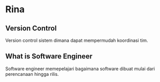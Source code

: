 # Rina
## Version Control
Version control sistem dimana dapat mempermudah koordinasi tim.


## What is Software Engineer
Software engineer memepelajari bagaimana software dibuat mulai dari perencanaan hingga rilis.